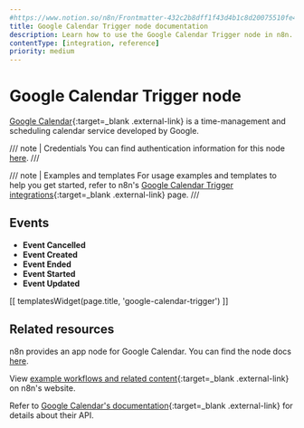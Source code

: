 ```yaml
---
#https://www.notion.so/n8n/Frontmatter-432c2b8dff1f43d4b1c8d20075510fe4
title: Google Calendar Trigger node documentation
description: Learn how to use the Google Calendar Trigger node in n8n. Follow technical documentation to integrate Google Calendar Trigger node into your workflows.
contentType: [integration, reference]
priority: medium
---
```


# Google Calendar Trigger node

[Google Calendar](https://www.google.com/calendar/){:target=_blank .external-link} is a time-management and scheduling calendar service developed by Google.

/// note | Credentials
You can find authentication information for this node [here](/integrations/builtin/credentials/google/).
///

///  note  | Examples and templates
For usage examples and templates to help you get started, refer to n8n's [Google Calendar Trigger integrations](https://n8n.io/integrations/google-calendar-trigger/){:target=_blank .external-link} page.
///

## Events

- **Event Cancelled**
- **Event Created**
- **Event Ended**
- **Event Started**
- **Event Updated**

[[ templatesWidget(page.title, 'google-calendar-trigger') ]]

## Related resources

n8n provides an app node for Google Calendar. You can find the node docs [here](/integrations/builtin/trigger-nodes/n8n-nodes-base.n8n-nodes-base.googlecalendar.md/).

View [example workflows and related content](https://n8n.io/integrations/google-calendar-trigger/){:target=_blank .external-link} on n8n's website.

Refer to [Google Calendar's documentation](https://developers.google.com/calendar/api/v3/reference){:target=_blank .external-link} for details about their API.

